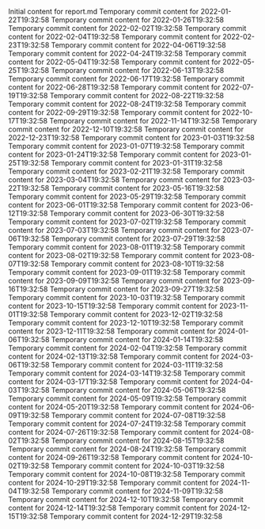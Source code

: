 Initial content for report.md
Temporary commit content for 2022-01-22T19:32:58
Temporary commit content for 2022-01-26T19:32:58
Temporary commit content for 2022-02-02T19:32:58
Temporary commit content for 2022-02-04T19:32:58
Temporary commit content for 2022-02-23T19:32:58
Temporary commit content for 2022-04-06T19:32:58
Temporary commit content for 2022-04-24T19:32:58
Temporary commit content for 2022-05-04T19:32:58
Temporary commit content for 2022-05-25T19:32:58
Temporary commit content for 2022-06-13T19:32:58
Temporary commit content for 2022-06-17T19:32:58
Temporary commit content for 2022-06-28T19:32:58
Temporary commit content for 2022-07-19T19:32:58
Temporary commit content for 2022-08-22T19:32:58
Temporary commit content for 2022-08-24T19:32:58
Temporary commit content for 2022-09-29T19:32:58
Temporary commit content for 2022-10-17T19:32:58
Temporary commit content for 2022-11-14T19:32:58
Temporary commit content for 2022-12-10T19:32:58
Temporary commit content for 2022-12-23T19:32:58
Temporary commit content for 2023-01-03T19:32:58
Temporary commit content for 2023-01-07T19:32:58
Temporary commit content for 2023-01-24T19:32:58
Temporary commit content for 2023-01-25T19:32:58
Temporary commit content for 2023-01-31T19:32:58
Temporary commit content for 2023-02-21T19:32:58
Temporary commit content for 2023-03-04T19:32:58
Temporary commit content for 2023-03-22T19:32:58
Temporary commit content for 2023-05-16T19:32:58
Temporary commit content for 2023-05-29T19:32:58
Temporary commit content for 2023-06-01T19:32:58
Temporary commit content for 2023-06-12T19:32:58
Temporary commit content for 2023-06-30T19:32:58
Temporary commit content for 2023-07-02T19:32:58
Temporary commit content for 2023-07-03T19:32:58
Temporary commit content for 2023-07-06T19:32:58
Temporary commit content for 2023-07-29T19:32:58
Temporary commit content for 2023-08-01T19:32:58
Temporary commit content for 2023-08-02T19:32:58
Temporary commit content for 2023-08-07T19:32:58
Temporary commit content for 2023-08-10T19:32:58
Temporary commit content for 2023-09-01T19:32:58
Temporary commit content for 2023-09-09T19:32:58
Temporary commit content for 2023-09-16T19:32:58
Temporary commit content for 2023-09-27T19:32:58
Temporary commit content for 2023-10-03T19:32:58
Temporary commit content for 2023-10-15T19:32:58
Temporary commit content for 2023-11-01T19:32:58
Temporary commit content for 2023-12-02T19:32:58
Temporary commit content for 2023-12-10T19:32:58
Temporary commit content for 2023-12-11T19:32:58
Temporary commit content for 2024-01-06T19:32:58
Temporary commit content for 2024-01-14T19:32:58
Temporary commit content for 2024-02-04T19:32:58
Temporary commit content for 2024-02-13T19:32:58
Temporary commit content for 2024-03-06T19:32:58
Temporary commit content for 2024-03-11T19:32:58
Temporary commit content for 2024-03-14T19:32:58
Temporary commit content for 2024-03-17T19:32:58
Temporary commit content for 2024-04-03T19:32:58
Temporary commit content for 2024-05-06T19:32:58
Temporary commit content for 2024-05-09T19:32:58
Temporary commit content for 2024-05-20T19:32:58
Temporary commit content for 2024-06-09T19:32:58
Temporary commit content for 2024-07-08T19:32:58
Temporary commit content for 2024-07-24T19:32:58
Temporary commit content for 2024-07-26T19:32:58
Temporary commit content for 2024-08-02T19:32:58
Temporary commit content for 2024-08-15T19:32:58
Temporary commit content for 2024-08-24T19:32:58
Temporary commit content for 2024-09-26T19:32:58
Temporary commit content for 2024-10-02T19:32:58
Temporary commit content for 2024-10-03T19:32:58
Temporary commit content for 2024-10-08T19:32:58
Temporary commit content for 2024-10-29T19:32:58
Temporary commit content for 2024-11-04T19:32:58
Temporary commit content for 2024-11-09T19:32:58
Temporary commit content for 2024-12-10T19:32:58
Temporary commit content for 2024-12-14T19:32:58
Temporary commit content for 2024-12-15T19:32:58
Temporary commit content for 2024-12-29T19:32:58

